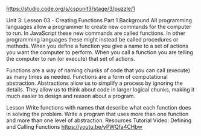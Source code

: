 https://studio.code.org/s/cspunit3/stage/3/puzzle/1

Unit 3: Lesson 03 - Creating Functions Part 1
Background
All programming languages allow a programmer to create new commands for the computer to run. In JavaScript these new commands are called functions. In other programming languages these might instead be called procedures or methods. When you define a function you give a name to a set of actions you want the computer to perform. When you call a function you are telling the computer to run (or execute) that set of actions.

Functions are a way of naming chunks of code that you can call (execute) as many times as needed. Functions are a form of computational abstraction. Abstractions allow us to simplify a process by ignoring the details. They allow us to think about code in larger logical chunks, making it much easier to design and reason about a program.

Lesson
Write functions with names that describe what each function does in solving the problem.
Write a program that uses more than one function and more than one level of abstraction.
Resources
Tutorial Video: Defining and Calling Functions
https://youtu.be/yPWQfa4CHbw

